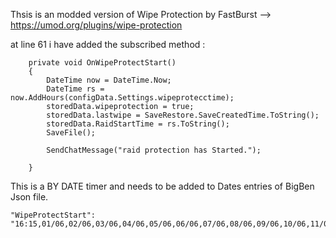Thsis is an modded version of Wipe Protection by FastBurst --> https://umod.org/plugins/wipe-protection

at line 61 i have added the subscribed method :

        private void OnWipeProtectStart()
        {
            DateTime now = DateTime.Now;
            DateTime rs = now.AddHours(configData.Settings.wipeprotecctime);
            storedData.wipeprotection = true;
            storedData.lastwipe = SaveRestore.SaveCreatedTime.ToString();
            storedData.RaidStartTime = rs.ToString();
            SaveFile();

            SendChatMessage("raid protection has Started.");

        }

This is a BY DATE timer and needs to be added to Dates entries of BigBen Json file.

    "WipeProtectStart": "16:15,01/06,02/06,03/06,04/06,05/06,06/06,07/06,08/06,09/06,10/06,11/06,12/06"
